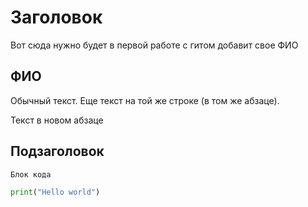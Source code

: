 # Заголовок

Вот сюда нужно будет в первой работе с гитом добавит свое ФИО

## ФИО

Обычный текст.
Еще текст на той же строке (в том же абзаце).

Текст в новом абзаце

## Подзаголовок

```
Блок кода
```

```python
print("Hello world")
```